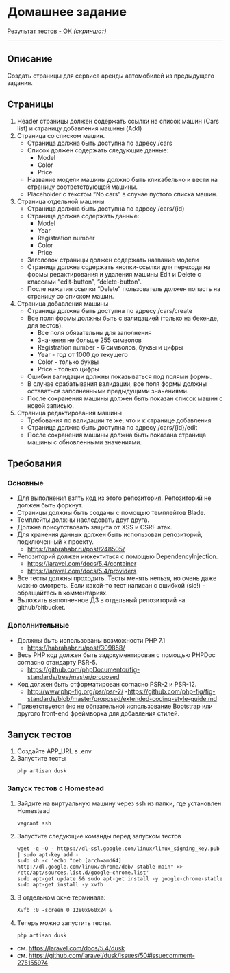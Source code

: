 # Домашнее задание

[Результат тестов - ОК *(скриншот)*](bsa-php-4--testing.jpg)

***

## Описание
Создать страницы для сервиса аренды автомобилей из предыдущего задания.

## Страницы
1. Header страницы должен содержать ссылки на список машин (Cars list) и страницу добавления машины (Add)
2. Страница со списком машин.
    - Страница должна быть доступна по адресу /cars
    - Список должен содержать следующие данные:
        - Model
        - Color
        - Price
    - Название модели машины должно быть кликабельно и вести на страницу соответствующей машины.
    - Placeholder с текстом “No cars” в случае пустого списка машин.
3. Страница отдельной машины
    - Страница должна быть доступна по адресу /cars/{id}
    - Страница должна содержать данные:
        - Model
        - Year
        - Registration number
        - Color
        - Price
    - Заголовок страницы должен содержать название модели
    - Страница должна содержать кнопки-ссылки для перехода на формы редактирования и удаления машины Edit и Delete с классами “edit-button”, “delete-button”.
    - После нажатия ссылки “Delete” пользователь должен попасть на страницу со списком машин.
4. Страница добавления машины
    - Страница должна быть доступна по адресу /cars/create
    - Все поля формы должны быть с валидацией (только на бекенде, для тестов).
        - Все поля обязательны для заполнения
        - Значения не больше 255 символов
        - Registration number - 6 символов, буквы и цифры
        - Year - год от 1000 до текущего
        - Color - только буквы
        - Price - только цифры
    - Ошибки валидации должны показываться под полями формы.
    - В случае срабатывания валидации, все поля формы должны оставаться заполненными предыдущими значениями.
    - После сохранения машины должен быть показан список машин с новой записью.
5. Страница редактирования машины
    - Требования по валидации те же, что и к странице добавления
    - Страница должна быть доступна по адресу /cars/{id}/edit
    - После сохранения машины должна быть показана страница машины с обновленными значениями.


## Требования
### Основные
- Для выполнения взять код из этого репозитория. Репозиторий не должен быть форкнут.
- Страницы должны быть созданы с помощью темплейтов Blade.
- Темплейты должны наследовать друг друга.
- Должна присутствовать защита от XSS и CSRF атак.
- Для хранения данных должен быть использован репозиторий, подключенный к проекту.
    - https://habrahabr.ru/post/248505/
- Репозиторий должен инжектиться с помощью DependencyInjection.
    - https://laravel.com/docs/5.4/container
    - https://laravel.com/docs/5.4/providers
- Все тесты должны проходить. Тесты менять нельзя, но очень даже можно смотреть. Если какой-то тест написан с ошибкой (sic!) - обращайтесь в комментариях.
- Выложить выполненное ДЗ в отдельный репозиторий на github/bitbucket.

### Дополнительные
- Должны быть использованы возможности PHP 7.1
    - https://habrahabr.ru/post/309858/
- Весь PHP код должен быть задокументирован с помощью PHPDoc согласно стандарту PSR-5.
    - https://github.com/phpDocumentor/fig-standards/tree/master/proposed
- Код должен быть отформатирован согласно PSR-2 и PSR-12.
    - http://www.php-fig.org/psr/psr-2/
    -https://github.com/php-fig/fig-standards/blob/master/proposed/extended-coding-style-guide.md
- Приветствуется (но не обязательно) использование Bootstrap или другого front-end фреймворка для добавления стилей.

## Запуск тестов
1. Создайте APP_URL в .env
2. Запустите тесты
    ```
    php artisan dusk
    ```

### Запуск тестов c Homestead
1. Зайдите на виртуальную машину через ssh из папки, где установлен Homestead
    ```
    vagrant ssh
    ```
2. Запустите следующие команды перед запуском тестов
    ```
    wget -q -O - https://dl-ssl.google.com/linux/linux_signing_key.pub | sudo apt-key add -
    sudo sh -c 'echo "deb [arch=amd64] http://dl.google.com/linux/chrome/deb/ stable main" >> /etc/apt/sources.list.d/google-chrome.list'
    sudo apt-get update && sudo apt-get install -y google-chrome-stable
    sudo apt-get install -y xvfb
    ```

3. В отдельном окне терминала:
    ```
    Xvfb :0 -screen 0 1280x960x24 &
    ```

4. Теперь можно запустить тесты.
    ```
    php artisan dusk
    ```

- см. https://laravel.com/docs/5.4/dusk
- см. https://github.com/laravel/dusk/issues/50#issuecomment-275155974
